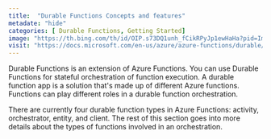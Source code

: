 ```yaml
---
title:  "Durable Functions Concepts and features"
metadate: "hide"
categories: [ Durable Functions, Getting Started]
image: "https://th.bing.com/th/id/OIP.s73DQ1unh_fCikRPyJp1ewHaHa?pid=ImgDet&rs=1"
visit: "https://docs.microsoft.com/en-us/azure/azure-functions/durable/durable-functions-types-features-overview"
---
```

Durable Functions is an extension of Azure Functions. You can use Durable Functions for stateful orchestration of function execution. A durable function app is a solution that's made up of different Azure functions. Functions can play different roles in a durable function orchestration.


There are currently four durable function types in Azure Functions: activity, orchestrator, entity, and client. The rest of this section goes into more details about the types of functions involved in an orchestration.